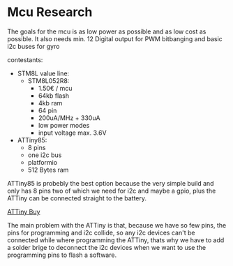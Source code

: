 # Mcu Research

The goals for the mcu is as low power as possible and as low cost as possible.
It also needs min. 12 Digital output for PWM bitbanging
and basic i2c buses for gyro

contestants:
- STM8L value line:
    - STM8L052R8:
        - 1.50€ / mcu
        - 64kb flash
        - 4kb ram
        - 64 pin
        - 200uA/MHz + 330uA
        - low power modes
        - input voltage max. 3.6V
- ATTiny85:
    - 8 pins
    - one i2c bus
    - platformio
    - 512 Bytes ram

ATTiny85 is probebly the best option because the very simple build and only has 8 pins two of which we need for i2c and maybe a gpio, plus the ATTiny can be connected straight to the battery.

[ATTiny Buy](https://www.mouser.at/ProductDetail/Microchip-Technology/ATTINY85-20SFR?qs=E2PpAYvlWVuiXni206aW5g%3D%3D)

The main problem with the ATTiny is that, because we have so few pins, the pins for programming and i2c collide, so any i2c devices can't be connected while where programming the ATTiny, thats why we have to add a solder brige to deconnect the i2c devices when we want to use the programming pins to flash a software.